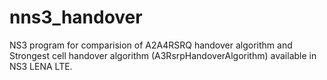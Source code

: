 # nns3_handover
NS3 program for comparision of A2­A4­RSRQ handover algorithm and Strongest   cell   handover   algorithm (A3RsrpHandoverAlgorithm)   available   in   NS­3   LENA   LTE.
